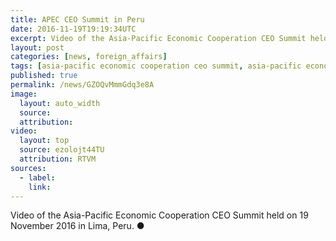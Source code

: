 ```yaml
---
title: APEC CEO Summit in Peru
date: 2016-11-19T19:19:34UTC
excerpt: Video of the Asia-Pacific Economic Cooperation CEO Summit held on 19 November 2016 in Lima, Peru.
layout: post
categories: [news, foreign_affairs]
tags: [asia-pacific economic cooperation ceo summit, asia-pacific economic cooperation, apec]
published: true
permalink: /news/GZOQvMmmGdq3e8A
image:
  layout: auto_width
  source: 
  attribution: 
video:
  layout: top
  source: ezolojt44TU
  attribution: RTVM
sources:
  - label:
    link:
---
```


Video of the Asia-Pacific Economic Cooperation CEO Summit held on 19 November 2016 in Lima, Peru.
&#x25cf;
